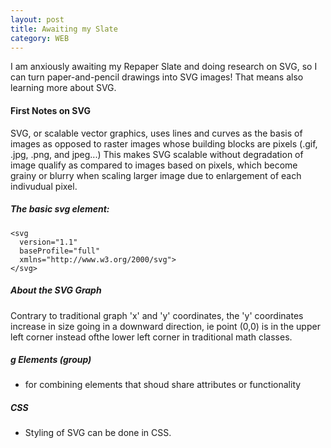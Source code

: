 ```yaml
---
layout: post
title: Awaiting my Slate
category: WEB
---
```


I am anxiously awaiting my Repaper Slate and doing research on SVG, so I can turn paper-and-pencil drawings into SVG images! That means also learning more about SVG.

#### First Notes on SVG

SVG, or scalable vector graphics, uses lines and curves as the basis of images as opposed to raster images whose building blocks are pixels (.gif, .jpg, .png, and jpeg...) This makes SVG scalable without degradation of image qualify as compared to images based on pixels, which become grainy or blurry when scaling larger image due to enlargement of each indivudual pixel. 

##### The basic svg element:
```
<svg 
  version="1.1" 
  baseProfile="full"
  xmlns="http://www.w3.org/2000/svg">
</svg>
```

##### About the SVG Graph

Contrary to traditional graph 'x' and 'y' coordinates, the 'y' coordinates increase in size going in a downward direction, ie point (0,0) is in the upper left corner instead ofthe lower left corner in traditional math classes.

##### g Elements (group)

* for combining elements that shoud share attributes or functionality

##### CSS

* Styling of SVG can be done in CSS.